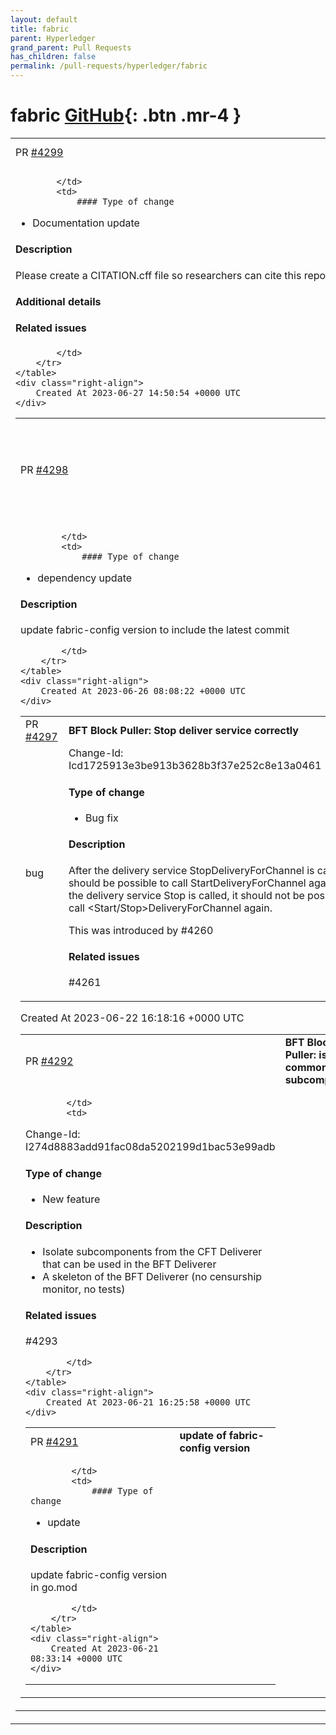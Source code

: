 ```yaml
---
layout: default
title: fabric
parent: Hyperledger
grand_parent: Pull Requests
has_children: false
permalink: /pull-requests/hyperledger/fabric
---
```


# fabric <span class="fs-3 right-align">[GitHub](https://github.com/hyperledger/fabric){: .btn .mr-4 }</span>


<div>
    <table>
        <tr>
            <td>
                PR <a href="https://github.com/hyperledger/fabric/pull/4299" class=".btn">#4299</a>
            </td>
            <td>
                <b>
                    Create CITATION.cff
                </b>
            </td>
        </tr>
        <tr>
            <td>
                
            </td>
            <td>
                #### Type of change

- Documentation update

#### Description

Please create a CITATION.cff file so researchers can cite this repo. Thank you.

#### Additional details


#### Related issues






            </td>
        </tr>
    </table>
    <div class="right-align">
        Created At 2023-06-27 14:50:54 +0000 UTC
    </div>
</div>

<div>
    <table>
        <tr>
            <td>
                PR <a href="https://github.com/hyperledger/fabric/pull/4298" class=".btn">#4298</a>
            </td>
            <td>
                <b>
                    update Fabric to include fabric-config latest commit
                </b>
            </td>
        </tr>
        <tr>
            <td>
                
            </td>
            <td>
                #### Type of change

- dependency update


#### Description

update fabric-config version to include the latest commit

            </td>
        </tr>
    </table>
    <div class="right-align">
        Created At 2023-06-26 08:08:22 +0000 UTC
    </div>
</div>

<div>
    <table>
        <tr>
            <td>
                PR <a href="https://github.com/hyperledger/fabric/pull/4297" class=".btn">#4297</a>
            </td>
            <td>
                <b>
                    BFT Block Puller: Stop deliver service correctly
                </b>
            </td>
        </tr>
        <tr>
            <td>
                <span class="chip">bug</span>
            </td>
            <td>
                Change-Id: Icd1725913e3be913b3628b3f37e252c8e13a0461

#### Type of change
- Bug fix

#### Description

After the delivery service StopDeliveryForChannel is called, it should be possible to call StartDeliveryForChannel  again.
After the delivery service Stop is called, it should not be possible to call <Start/Stop>DeliveryForChannel  again.

This was introduced by #4260

#### Related issues

#4261 
            </td>
        </tr>
    </table>
    <div class="right-align">
        Created At 2023-06-22 16:18:16 +0000 UTC
    </div>
</div>

<div>
    <table>
        <tr>
            <td>
                PR <a href="https://github.com/hyperledger/fabric/pull/4292" class=".btn">#4292</a>
            </td>
            <td>
                <b>
                    BFT Block Puller: isolate common subcomponents
                </b>
            </td>
        </tr>
        <tr>
            <td>
                
            </td>
            <td>
                
Change-Id: I274d8883add91fac08da5202199d1bac53e99adb

#### Type of change

- New feature

#### Description
- Isolate subcomponents from the CFT Deliverer that can be used in the BFT Deliverer
- A skeleton of the BFT Deliverer (no censurship monitor, no tests)

#### Related issues
#4293 

            </td>
        </tr>
    </table>
    <div class="right-align">
        Created At 2023-06-21 16:25:58 +0000 UTC
    </div>
</div>

<div>
    <table>
        <tr>
            <td>
                PR <a href="https://github.com/hyperledger/fabric/pull/4291" class=".btn">#4291</a>
            </td>
            <td>
                <b>
                    update of fabric-config version
                </b>
            </td>
        </tr>
        <tr>
            <td>
                
            </td>
            <td>
                #### Type of change

- update

#### Description

update fabric-config version in go.mod

            </td>
        </tr>
    </table>
    <div class="right-align">
        Created At 2023-06-21 08:33:14 +0000 UTC
    </div>
</div>

